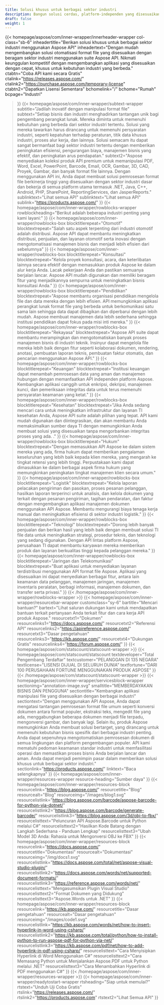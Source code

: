 ```yaml
---
title: Solusi khusus untuk berbagai sektor industri
description: Bangun solusi cerdas, platform-independen yang disesuaikan dengan bisnis milik sektor industri yang berbeda menggunakan produk API format file Aspose.
draft: false
weight: 1
---
```

{{< homepage/aspose/com/inner-wrapper/innerheader-wrapper col-class="sb-6"
  inheadertitle="Berikan solusi khusus untuk berbagai sektor industri menggunakan Aspose API"
  inheadertext="Dengan mudah mengembangkan solusi otomatisasi format file yang disesuaikan dengan beragam sektor industri menggunakan suite Aspose API. Nikmati keunggulan kompetitif dengan mengembangkan aplikasi yang disesuaikan dengan cepat, khusus untuk kebutuhan industri yang berbeda."
  ctabtn="Coba API kami secara Gratis"
  ctalink="https://releases.aspose.com/"
  ctalink2="https://purchase.aspose.com/temporary-license"
  ctabtn2="Dapatkan Lisensi Sementara"
  bchomelink="/"
  bchome="Rumah"
  bcpage="Industri"
  >}}
  {{< homepage/aspose/com/inner-wrapper/subtext-wrapper
  subtitle="Jadilah inovatif dengan manipulasi format file"
  subtext="Setiap bisnis dan industri menghadirkan tantangan unik bagi pengembang perangkat lunak. Mereka diminta untuk memenuhi kebutuhan yang berbeda dari sektor industri tertentu. Solusi yang mereka tawarkan harus dirancang untuk memenuhi persyaratan industri, seperti kepatuhan terhadap peraturan, titik data khusus industri, proses alur kerja, dan lainnya. Solusi semacam itu dapat sangat bermanfaat bagi sektor industri tertentu dengan memberikan peningkatan efisiensi, pengurangan biaya, manajemen bisnis yang efektif, dan peningkatan arus pendapatan."
  subtext2="Aspose menyediakan koleksi produk API premium untuk memanipulasi PDF, Word, Excel, PowerPoint, Barcode, Email, OCR, Gambar, 3D, CAD, Proyek, Gambar, dan banyak format file lainnya. Dengan menggunakan API ini, Anda dapat membuat solusi pemrosesan format file berkinerja tinggi yang disesuaikan dengan sektor industri dasar dan bekerja di semua platform utama termasuk .NET, Java, C++, Android, PHP, SharePoint, ReportingServices, dan JasperReports."
  sublinktext="Lihat semua API"
  sublinktext="Lihat semua API"
  sublink="https://products.aspose.com/"
  >}}
  {{< homepage/aspose/com/inner-wrapper/rowblocks-wrapper
  rowblockheading="Berikut adalah beberapa industri penting yang kami layani:"
  >}}
  {{< homepage/aspose/com/inner-wrapper/rowblocks-box
  blocktitlerepeat="Otomotif"
  blocktextrepeat="Salah satu aspek terpenting dari industri otomotif adalah distribusi. Aspose API dapat membantu meningkatkan distribusi, penjualan, dan layanan otomotif serta inovasi dengan mengotomatisasi manajemen bisnis dan menjadi lebih efisien dari sebelumnya"
  >}}
  {{< homepage/aspose/com/inner-wrapper/rowblocks-box
  blocktitlerepeat="Konsultasi"
  blocktextrepeat="Kelola proyek konsultasi, acara, dan keterlibatan lainnya secara efektif dengan memasukkan produk Aspose ke dalam alur kerja Anda. Lacak pekerjaan Anda dan pastikan semuanya berjalan lancar. Aspose API mudah digunakan dan memiliki beragam fitur yang menjadikannya sempurna untuk meningkatkan bisnis konsultasi Anda."
  >}}
  {{< homepage/aspose/com/inner-wrapper/rowblocks-box
  blocktitlerepeat="Pendidikan"
  blocktextrepeat="Aspose membantu organisasi pendidikan mengelola file dan data mereka dengan lebih efisien. API memungkinkan aplikasi perangkat lunak format file yang berbeda untuk berkomunikasi satu sama lain sehingga data dapat dibagikan dan diperbarui dengan lebih mudah. Aspose membuat manajemen data lebih sederhana sehingga institusi pendidikan dapat fokus pada misi inti mereka."
  >}}
  {{< homepage/aspose/com/inner-wrapper/rowblocks-box
  blocktitlerepeat="Rekayasa"
  blocktextrepeat="Aspose API suite dapat membantu merampingkan dan mengotomatiskan banyak proses manajemen bisnis di industri teknik. Insinyur dapat mengelola file mereka lebih baik dengan fitur seperti kolaborasi dokumen, rendering, anotasi, pembuatan laporan teknis, pembuatan faktur otomatis, dan pencarian menggunakan Aspose API."
  >}}
  {{< homepage/aspose/com/inner-wrapper/rowblocks-box
  blocktitlerepeat="Keuangan"
  blocktextrepeat="Institusi keuangan dapat menambah pemrosesan data yang aman dan manajemen hubungan dengan memanfaatkan API independen platform Aspose. Kembangkan aplikasi canggih untuk enkripsi, dekripsi, manajemen kunci, dan pemeriksaan integritas data untuk terus memenuhi persyaratan keamanan yang ketat."
  >}}
  {{< homepage/aspose/com/inner-wrapper/rowblocks-box
  blocktitlerepeat="Kesehatan"
  blocktextrepeat="Jika Anda sedang mencari cara untuk meningkatkan infrastruktur dan layanan TI kesehatan Anda, Aspose API suite adalah pilihan yang tepat. API kami mudah digunakan dan diintegrasikan, dan akan membantu Anda memaksimalkan sumber daya TI dengan memungkinkan Anda membuat solusi yang disesuaikan tanpa mengorbankan integritas proses yang ada. ."
  >}}
  {{< homepage/aspose/com/inner-wrapper/rowblocks-box
  blocktitlerepeat="Hukum"
  blocktextrepeat="Dengan memasukkan API Aspose ke dalam sistem mereka yang ada, firma hukum dapat memberikan pengalaman keseluruhan yang lebih baik kepada klien mereka, yang mengarah ke tingkat retensi yang lebih tinggi. Perpustakaan kami dapat dimasukkan ke dalam berbagai aspek firma hukum yang memungkinkan peningkatan tingkat manajemen klien secara umum."
  >}}
  {{< homepage/aspose/com/inner-wrapper/rowblocks-box
  blocktitlerepeat="Logistik"
  blocktextrepeat="Kelola laporan pelacakan pengiriman dan pasokan, proses pesanan pelanggan, hasilkan laporan terperinci untuk analisis, dan kelola dokumen yang terkait dengan pesanan pengiriman, tagihan pendaratan, dan faktur dengan mengembangkan aplikasi manajemen dokumen menggunakan API Aspose. Membantu mengurangi biaya tenaga kerja manual dan meningkatkan efisiensi di sektor industri logistik."
  >}}
  {{< homepage/aspose/com/inner-wrapper/rowblocks-box
  blocktitlerepeat="Teknologi"
  blocktextrepeat="Dorong lebih banyak penjualan dan berikan hasil yang lebih baik dengan membuat solusi TI file data untuk meningkatkan strategi, prosedur teknis, dan teknologi yang sedang digunakan. Dengan API lintas platform Aspose, perusahaan TI dapat membantu karyawan mereka memberikan produk dan layanan berkualitas tinggi kepada pelanggan mereka."
  >}}
  {{< homepage/aspose/com/inner-wrapper/rowblocks-box
  blocktitlerepeat="Jaringan dan Telekomunikasi"
  blocktextrepeat="Buat aplikasi untuk menyediakan layanan terdistribusi menggunakan API format file Aspose. Aplikasi yang disesuaikan ini dapat menyediakan berbagai fitur, antara lain keamanan data pelanggan, manajemen jaringan, manajemen inventaris peralatan, berbagi informasi, manajemen dokumen, dan transfer serta privasi."
  >}}
  {{< /homepage/aspose/com/inner-wrapper/rowblocks-wrapper >}}
{{< homepage/aspose/com/inner-wrapper/resourcebar-wrapper customclass="sy-6"
bartitle="Mencari bantuan?"
bartext="Lihat saluran dukungan kami untuk mendapatkan bantuan terkait pertanyaan Anda terkait fitur dan cara kerja API produk Aspose."
resourcetxt1="Dokumen"
resourcelinks1="https://docs.aspose.com/"
resourcetxt2="Referensi API"
resourcelinks2="https://apireference.aspose.com/"
resourcetxt3="Dasar pengetahuan"
resourcelinks3="https://kb.aspose.com/"
resourcetxt4="Dukungan Gratis"
resourcelinks4="https://forum.aspose.com/"
>}}
{{< homepage/aspose/com/statscount/statscount-wrapper >}}
{{< homepage/aspose/com/statscount/statscount
textdeveloper="Total Pengembang Terdaftar"
textcustomer="PELANGGAN DI 135 NEGARA"
textlicense="LISENSI DIJUAL DI SELURUH DUNIA"
textfortune="DARI 100 PERUSAHAAN FORTUNE MENGGUNAKAN PRODUK ASPOSE"
>}}
{{< /homepage/aspose/com/statscount/statscount-wrapper >}}
{{< homepage/aspose/com/inner-wrapper/servicesblock-wrapper sectionimg="annotation-image.svg"
smalltitle="MEMBERDAYAKAN BISNIS DAN PENGGUNA"
sectiontitle="Kembangkan aplikasi manipulasi file yang disesuaikan dengan berbagai industri"
sectiontext="Dengan menggunakan API Aspose, Anda dapat mengatasi tantangan pemrosesan format file umum seperti konversi dokumen antara format populer, ekstraksi teks, mengedit file yang ada, menggabungkan beberapa dokumen menjadi file terpadu, mengonversi gambar, dan banyak lagi. Selain itu, produk Aspose memungkinkan Anda membuat solusi bertarget, yang dirancang untuk memenuhi kebutuhan bisnis spesifik dari berbagai industri penting. Anda dapat sepenuhnya mengotomatiskan pemrosesan dokumen di semua lingkungan dan platform pengembangan populer. API kami mematuhi pedoman keamanan standar industri untuk memfasilitasi operasi dan memastikan proses bisnis Anda berjalan lancar dan aman. Anda dapat menjadi pemimpin pasar dalam memberikan solusi khusus untuk berbagai sektor industri."
sectionlink="https://products.aspose.com/"
linktext="Baca selengkapnya"
>}}
{{< homepage/aspose/com/inner-wrapper/resources-wrapper
resource-heading="Sumber daya"
>}}
{{< homepage/aspose/com/inner-wrapper/resources-block
resourcelink="https://blog.aspose.com/"
resourcetitle="Blog"
resourcealt="Blog"
resourceimg="/images/blog1.svg" resourcelistlink="https://blog.aspose.com/barcode/aspose-barcode-for-python-via-dotnet/" resourcelistlink2="https://blog.aspose.com/barcode/generate-barcode/" resourcelistlink3="https://blog.aspose.com/3d/obj-to-fbx/"
resourcelisttext="Peluncuran API Aspose.Barcode untuk Python melalui C#"
resourcelisttext2="Hasilkan Kode Batang dengan Langkah Sederhana - Panduan Lengkap"
resourcelisttext3="Ubah Model 3D Anda: Rahasia untuk Mengonversi OBJ ke FBX"
>}}
{{< homepage/aspose/com/inner-wrapper/resources-block resourcelink="https://docs.aspose.com/"
resourcetitle="Dokumentasi"
resourcealt="Dokumentasi"
resourceimg="/img/docs1.svg" resourcelistlink="https://docs.aspose.com/total/net/aspose-visual-studio-plugin/" resourcelistlink2="https://docs.aspose.com/words/net/supported-document-formats/" resourcelistlink3="https://reference.aspose.com/words/net/"
resourcelisttext="Mengasumsikan Plugin Visual Studio"
resourcelisttext2="Format Dokumen yang Didukung"
resourcelisttext3="Aspose.Words untuk .NET"
>}}
{{< homepage/aspose/com/inner-wrapper/resources-block
resourcelink="https://kb.aspose.com/"
resourcetitle="Dasar pengetahuan"
resourcealt="Dasar pengetahuan"
resourceimg="/images/code1.svg" resourcelistlink="https://kb.aspose.com/words/net/how-to-insert-hyperlink-in-word-using-csharp/" resourcelistlink2="https://kb.aspose.com/total/python/how-to-install-python-to-run-aspose-pdf-for-python-via-net/" resourcelistlink3="https://kb.aspose.com/pdf/net/how-to-add-hyperlink-in-pdf-using-csharp/"
resourcelisttext="Cara Menyisipkan Hyperlink di Word Menggunakan C#"
resourcelisttext2="Cara Memasang Python untuk Menjalankan Aspose.PDF untuk Python melalui .NET"
resourcelisttext3="Cara Menambahkan Hyperlink di PDF menggunakan C#"
>}}
{{< /homepage/aspose/com/inner-wrapper/resources-wrapper >}}
{{< homepage/aspose/com/inner-wrapper/readytostart-wrapper
rtsheading="Siap untuk memulai?"
rtstext="Unduh Uji Coba Gratis"
rtslink="https://releases.aspose.com/" rtslink2="https://products.aspose.com"
rtstext2="Lihat Semua API"
>}}
